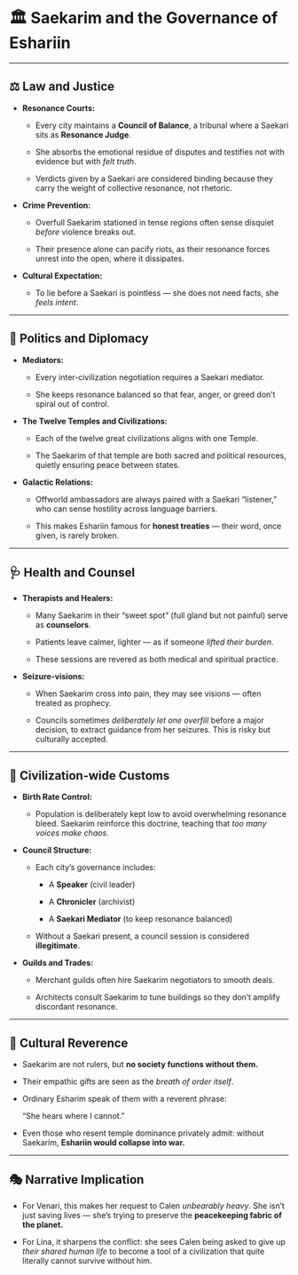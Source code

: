 # **🏛️ Saekarim and the Governance of Eshariin**

---

## **⚖️ Law and Justice**

* **Resonance Courts:**

  * Every city maintains a **Council of Balance**, a tribunal where a Saekari sits as **Resonance Judge**.

  * She absorbs the emotional residue of disputes and testifies not with evidence but with *felt truth*.

  * Verdicts given by a Saekari are considered binding because they carry the weight of collective resonance, not rhetoric.

* **Crime Prevention:**

  * Overfull Saekarim stationed in tense regions often sense disquiet *before* violence breaks out.

  * Their presence alone can pacify riots, as their resonance forces unrest into the open, where it dissipates.

* **Cultural Expectation:**

  * To lie before a Saekari is pointless — she does not need facts, she *feels intent*.

---

## **🤝 Politics and Diplomacy**

* **Mediators:**

  * Every inter-civilization negotiation requires a Saekari mediator.

  * She keeps resonance balanced so that fear, anger, or greed don’t spiral out of control.

* **The Twelve Temples and Civilizations:**

  * Each of the twelve great civilizations aligns with one Temple.

  * The Saekarim of that temple are both sacred and political resources, quietly ensuring peace between states.

* **Galactic Relations:**

  * Offworld ambassadors are always paired with a Saekari “listener,” who can sense hostility across language barriers.

  * This makes Eshariin famous for **honest treaties** — their word, once given, is rarely broken.

---

## **🩺 Health and Counsel**

* **Therapists and Healers:**

  * Many Saekarim in their “sweet spot” (full gland but not painful) serve as **counselors**.

  * Patients leave calmer, lighter — as if someone *lifted their burden*.

  * These sessions are revered as both medical and spiritual practice.

* **Seizure-visions:**

  * When Saekarim cross into pain, they may see visions — often treated as prophecy.

  * Councils sometimes *deliberately let one overfill* before a major decision, to extract guidance from her seizures. This is risky but culturally accepted.

---

## **📜 Civilization-wide Customs**

* **Birth Rate Control:**

  * Population is deliberately kept low to avoid overwhelming resonance bleed. Saekarim reinforce this doctrine, teaching that *too many voices make chaos*.

* **Council Structure:**

  * Each city’s governance includes:

    * A **Speaker** (civil leader)

    * A **Chronicler** (archivist)

    * A **Saekari Mediator** (to keep resonance balanced)

  * Without a Saekari present, a council session is considered **illegitimate**.

* **Guilds and Trades:**

  * Merchant guilds often hire Saekarim negotiators to smooth deals.

  * Architects consult Saekarim to tune buildings so they don’t amplify discordant resonance.

---

## **👑 Cultural Reverence**

* Saekarim are not rulers, but **no society functions without them.**

* Their empathic gifts are seen as the *breath of order itself*.

* Ordinary Esharim speak of them with a reverent phrase:

   “She hears where I cannot.”

* Even those who resent temple dominance privately admit: without Saekarim, **Eshariin would collapse into war.**

---

## **🎭 Narrative Implication**

* For Venari, this makes her request to Calen *unbearably heavy*. She isn’t just saving lives — she’s trying to preserve the **peacekeeping fabric of the planet.**

* For Lina, it sharpens the conflict: she sees Calen being asked to give up *their shared human life* to become a tool of a civilization that quite literally cannot survive without him.

